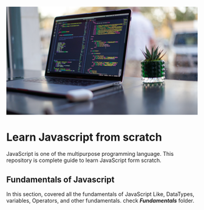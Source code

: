 ![Banner](/assets/banner.jpg)

# Learn Javascript from scratch

JavaScript is one of the multipurpose programming language. This repository is complete guide to learn JavaScript form scratch.

## Fundamentals of Javascript

In this section, covered all the fundamentals of JavaScript Like, DataTypes, variables, Operators, and other fundamentals. check **_Fundamentals_** folder.
